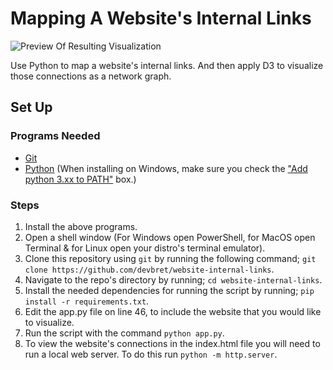 # Mapping A Website's Internal Links

![Preview Of Resulting Visualization](https://hosting.photobucket.com/images/i/bernhoftbret/image_jhyYHNz1r1gsfSBT7LNCEX.png)

Use Python to map a website's internal links. And then apply D3 to visualize those connections as a network graph.

## Set Up

### Programs Needed 

- [Git](https://git-scm.com/downloads)
- [Python](https://www.python.org/downloads/) (When installing on Windows, make sure you check the ["Add python 3.xx to PATH"](https://hosting.photobucket.com/images/i/bernhoftbret/python.png) box.)

### Steps

1. Install the above programs.
2. Open a shell window (For Windows open PowerShell, for MacOS open Terminal & for Linux open your distro's terminal emulator).
3. Clone this repository using `git` by running the following command; `git clone https://github.com/devbret/website-internal-links`.
4. Navigate to the repo's directory by running; `cd website-internal-links`.
5. Install the needed dependencies for running the script by running; `pip install -r requirements.txt`.
6. Edit the app.py file on line 46, to include the website that you would like to visualize.
7. Run the script with the command `python app.py`.
8. To view the website's connections in the index.html file you will need to run a local web server. To do this run `python -m http.server`.
